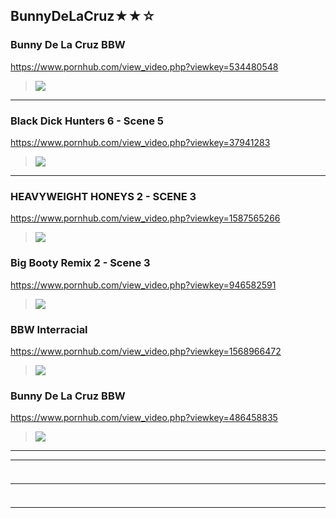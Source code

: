 ## BunnyDeLaCruz★★☆
### Bunny De La Cruz BBW
https://www.pornhub.com/view_video.php?viewkey=534480548
>![](https://ci.phncdn.com/videos/201311/21/19943181/original/(m=ecuKGgaaaa)(mh=WeG7jLdftHXCkyge)7.jpg)
---
### Black Dick Hunters 6 - Scene 5
https://www.pornhub.com/view_video.php?viewkey=37941283
>![](https://ci.phncdn.com/videos/201304/05/11074631/original/(m=ecuKGgaaaa)(mh=NNRphzDR182VLY_q)1.jpg)
---
### HEAVYWEIGHT HONEYS 2 - SCENE 3
https://www.pornhub.com/view_video.php?viewkey=1587565266
>![](https://ci.phncdn.com/videos/201309/19/17555581/original/(m=ecuKGgaaaa)(mh=ZJYJojL-pJhWyzwE)11.jpg)
### Big Booty Remix 2 - Scene 3
https://www.pornhub.com/view_video.php?viewkey=946582591
>![](https://ci.phncdn.com/videos/201309/19/17552621/original/(m=ecuKGgaaaa)(mh=D3hiOdOWJWFte6Mf)15.jpg)
### BBW Interracial
https://www.pornhub.com/view_video.php?viewkey=1568966472
>![](https://ci.phncdn.com/videos/200909/01/274070/original/(m=ecuKGgaaaa)(mh=ZA-38alFZaTq0V_0)16.jpg)
### Bunny De La Cruz BBW
https://www.pornhub.com/view_video.php?viewkey=486458835
>![](https://ci.phncdn.com/videos/201104/17/3070268/original/(m=ecuKGgaaaa)(mh=CMn_IwCgiFfMEC3I)10.jpg)
---
---
### 

>![]()
---
### 

>![]()
---
